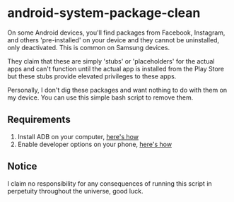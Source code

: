 # android-system-package-clean

On some Android devices, you'll find packages from Facebook, Instagram, and others 'pre-installed' on your device and they cannot be uninstalled, only deactivated. This is common on Samsung devices.

They claim that these are simply 'stubs' or 'placeholders' for the actual apps and can't function until the actual app is installed from the Play Store but these stubs provide elevated privileges to these apps.

Personally, I don't dig these packages and want nothing to do with them on my device. You can use this simple bash script to remove them.

## Requirements

1. Install ADB on your computer, <a href="https://www.xda-developers.com/install-adb-windows-macos-linux/">here's how</a>
2. Enable developer options on your phone, <a href="https://www.howtogeek.com/129728/how-to-access-the-developer-options-menu-and-enable-usb-debugging-on-android-4.2/#:~:text=To%20enable%20Developer%20Options%2C%20open,times%20to%20enable%20Developer%20Options.">here's how</a>

## Notice

I claim no responsibility for any consequences of running this script in perpetuity throughout the universe, good luck.
